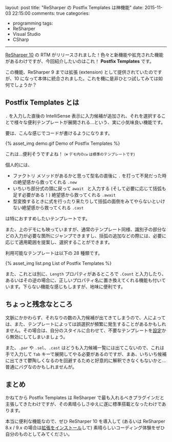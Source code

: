 ﻿layout: post
title: "ReSharper の Postfix Templates は神機能"
date: 2015-11-03 22:15:00
comments: true
categories:
- programming
tags:
- ReSharper
- Visual Studio
- CSharp
---

[ReSharper 10](https://www.jetbrains.com/resharper/) の RTM がリリースされました！色々と新機能や拡充された機能があるわけですが、今回紹介したいのはこれ！ **Postfix Templates** です。

この機能、ReSharper 9 までは拡張 (extension) として提供されていたのですが、10 になって本体に統合されました。これを機に是非ひとつ試してみては如何でしょうか？

<!-- more -->

## Postfix Templates とは

`.` を入力した直後の IntelliSense 表示に入力候補が追加され、それを選択することで様々な便利テンプレートが展開される…という、実に小気味良い機能です。

要は、こんな感じでコードが書けるようになります。

{% asset_img demo.gif Demo of Postfix Templates %}

これは…便利そうですよね！ <small>(※ デモ内の`cw` は標準のテンプレートです)</small>

個人的には、

* ファクトリ メソッドがあるかと思って型名の直後に `.` を打って不発だった時の絶望感から救ってくれる `.new`
* いちいち部分式の頭に戻って `await ` と入力する (そして必要に応じて括弧も足す必要がある！) 絶望感から救ってくれる `.await`
* 型変換するときに式を行ったり来たりして括弧の面倒をみてやらないといけない絶望感から救ってくれる `.cast`

は特におすすめしたいテンプレートです。

また、上のデモにも映っていますが、通常のテンプレート同様、識別子の部分などの入力が必要な箇所にジャンプできますし、括弧の追加などの際には、必要に応じて適用範囲を提案し、選択することができます。

利用可能なテンプレートは以下の 28 種類です。

{% asset_img list.png List of Postfix Templates %}

また、これとは別に、`Length` プロパティがあるところで `.Count` と入力したり、あるいはその逆の場合に、正しいプロパティ名に置き換えてくれる機能も付いています。下らない機能な感じもしますが、地味に便利です。

## ちょっと残念なところ

文脈にかかわらず、それなりの数の入力候補が出てきてしまうので、人によっては、また、テンプレートによっては誤選択が頻繁に発生することがあるかもしれません。その場合は、自分のスタイルに合わせて、不要なテンプレートを[設定](https://www.jetbrains.com/resharper/help/Reference__Options__Environment__Postfix_Templates.html)から無効にしてしまいましょう。

また、`.par` や `.sel`、`.cast` はどうも入力候補一覧には出てこないので、これは手で入力して `Tab` キーで展開してやる必要があるのですが、まあ、いちいち候補に出てきて鬱陶しくなるのを回避するためと好意的に解釈できなくもないかと…普通にバグなのかもしれませんが。

## まとめ

かねてから Postfix Templates は ReSharper で最も入れるべきプラグインだと主張してきたわけですが、その素晴らしさゆえに遂に標準搭載となったわけであります。

本当に便利な機能なので、ぜひ ReSharper 10 を導入して (あるいは ReSharper 8.x / 9.x の場合は[拡張をインストール](https://resharper-plugins.jetbrains.com/packages/ReSharper.Postfix.R90/)して) 素晴らしいコーディング体験をぜひ自分のものとしてみてください。
